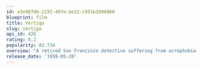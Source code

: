 ```yaml
---
id: a3e9874b-2197-497e-be12-c581b2690868
blueprint: film
title: Vertigo
slug: vertigo
api_id: 426
rating: 8.2
popularity: 82.734
overview: "A retired San Francisco detective suffering from acrophobia investigates the strange activities of an old friend's wife, all the while becoming dangerously obsessed with her."
release_date: '1958-05-28'
---
```

